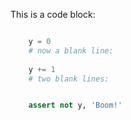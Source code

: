 This is a code block:

```python

    y = 0
    # now a blank line:
    
    y += 1
    # two blank lines:


    assert not y, 'Boom!'
```
